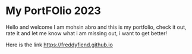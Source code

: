 # My PortFOlio 2023

Hello and welcome
I am mohsin abro and this is my portfolio, check it out, rate it and let me know what i am missing out, i want to get better!

Here is the link
https://freddyfiend.github.io
